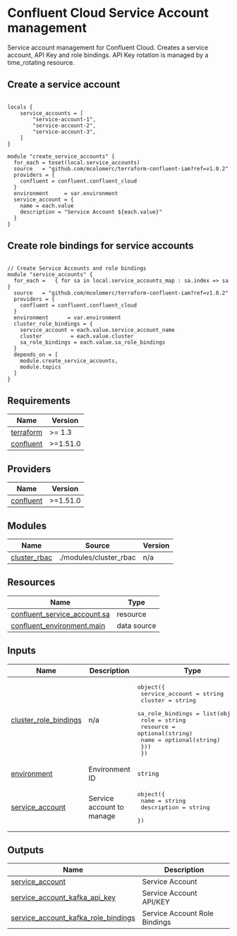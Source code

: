 # Confluent Cloud Service Account management

Service account management for Confluent Cloud. Creates a service account, API Key and role bindings. API Key rotation is managed by a time\_rotating resource.

## Create a service account 

```hcl

locals {
    service_accounts = [
        "service-account-1",
        "service-account-2",
        "service-account-3",
    ]
}

module "create_service_accounts" {
  for_each = toset(local.service_accounts)
  source   = "github.com/mcolomerc/terraform-confluent-iam?ref=v1.0.2"
  providers = {
    confluent = confluent.confluent_cloud
  }
  environment     = var.environment
  service_account = {
    name = each.value
    description = "Service Account ${each.value}"
  }
}

```

## Create role bindings for service accounts

```hcl

// Create Service Accounts and role bindings
module "service_accounts" {
  for_each =   { for sa in local.service_accounts_map : sa.index => sa } 
  source   = "github.com/mcolomerc/terraform-confluent-iam?ref=v1.0.2"
  providers = {
    confluent = confluent.confluent_cloud
  }
  environment      = var.environment
  cluster_role_bindings = {
    service_account = each.value.service_account_name
    cluster         = each.value.cluster
    sa_role_bindings = each.value.sa_role_bindings
  }
  depends_on = [
    module.create_service_accounts,
    module.topics
  ] 
}
```



<!-- BEGIN_TF_DOCS -->
## Requirements

| Name | Version |
|------|---------|
| <a name="requirement_terraform"></a> [terraform](#requirement\_terraform) | >= 1.3 |
| <a name="requirement_confluent"></a> [confluent](#requirement\_confluent) | >=1.51.0 |

## Providers

| Name | Version |
|------|---------|
| <a name="provider_confluent"></a> [confluent](#provider\_confluent) | >=1.51.0 |

## Modules

| Name | Source | Version |
|------|--------|---------|
| <a name="module_cluster_rbac"></a> [cluster\_rbac](#module\_cluster\_rbac) | ./modules/cluster_rbac | n/a |

## Resources

| Name | Type |
|------|------|
| [confluent_service_account.sa](https://registry.terraform.io/providers/confluentinc/confluent/latest/docs/resources/service_account) | resource |
| [confluent_environment.main](https://registry.terraform.io/providers/confluentinc/confluent/latest/docs/data-sources/environment) | data source |

## Inputs

| Name | Description | Type | Default | Required |
|------|-------------|------|---------|:--------:|
| <a name="input_cluster_role_bindings"></a> [cluster\_role\_bindings](#input\_cluster\_role\_bindings) | n/a | <pre>object({ <br>    service_account = string<br>    cluster = string<br>    sa_role_bindings = list(object({<br>      role     = string<br>      resource = optional(string)<br>      name     = optional(string)<br>    })) <br>  })</pre> | `null` | no |
| <a name="input_environment"></a> [environment](#input\_environment) | Environment ID | `string` | n/a | yes |
| <a name="input_service_account"></a> [service\_account](#input\_service\_account) | Service account to manage | <pre>object({<br>        name = string<br>        description = string<br>    })</pre> | `null` | no |

## Outputs

| Name | Description |
|------|-------------|
| <a name="output_service_account"></a> [service\_account](#output\_service\_account) | Service Account |
| <a name="output_service_account_kafka_api_key"></a> [service\_account\_kafka\_api\_key](#output\_service\_account\_kafka\_api\_key) | Service Account API/KEY |
| <a name="output_service_account_kafka_role_bindings"></a> [service\_account\_kafka\_role\_bindings](#output\_service\_account\_kafka\_role\_bindings) | Service Account Role Bindings |
<!-- END_TF_DOCS -->
